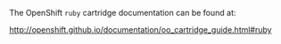 
The OpenShift `ruby` cartridge documentation can be found at:

http://openshift.github.io/documentation/oo_cartridge_guide.html#ruby
